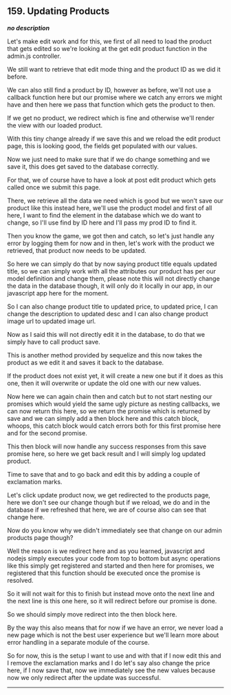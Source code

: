 ## 159. Updating Products

<strong><em>no description</em></strong>

Let's make edit work and for this, we first of all need to load the product that
gets edited so we're looking at the get edit product function in the admin.js
controller. 

We still want to retrieve that edit mode thing and the product ID as we did it
before. 

We can also still find a product by ID, however as before, we'll not use a
callback function here but our promise where we catch any errors we might have
and then here we pass that function which gets the product to then. 

If we get no product, we redirect which is fine and otherwise we'll render the
view with our loaded product. 

With this tiny change already if we save this and we reload the edit product
page, this is looking good, the fields get populated with our values. 

Now we just need to make sure that if we do change something and we save it,
this does get saved to the database correctly. 

For that, we of course have to have a look at post edit product which gets
called once we submit this page. 

There, we retrieve all the data we need which is good but we won't save our
product like this instead here, we'll use the product model and first of all
here, I want to find the element in the database which we do want to change,  so
I'll use find by ID here and I'll pass my prod ID to find it. 

Then you know the game, we got then and catch, so let's just handle any error by
logging them for now and in then, let's work with the product we retrieved, that
product now needs to be updated. 

So here we can simply do that by now saying product title equals updated title,
so we can simply work with all the attributes our product has per our model
definition and change them, please note this will not directly change the data
in the database though, it will only do it locally in our app, in our javascript
app here for the moment. 

So I can also change product title to updated price, to updated price, I can
change the description to updated desc and I can also change product image url
to updated image url. 

Now as I said this will not directly edit it in the database, to do that we
simply have to call product save. 

This is another method provided by sequelize and this now takes the product as
we edit it and saves it back to the database. 

If the product does not exist yet, it will create a new one but if it does as
this one, then it will overwrite or update the old one with our new values. 

Now here we can again chain then and catch but to not start nesting our promises
which would yield the same ugly picture as nesting callbacks, we can now return
this here, so we return the promise which is returned by save and we can simply
add a then block here and this catch block, whoops, this catch block would catch
errors both for this first promise here and for the second promise. 

This then block will now handle any success responses from this save promise
here, so here we get back result and I will simply log updated product. 

Time to save that and to go back and edit this by adding a couple of exclamation
marks. 

Let's click update product now, we get redirected to the products page, here we
don't see our change though but if we reload, we do and in the database if we
refreshed that here, we are of course also can see that change here. 

Now do you know why we didn't immediately see that change on our admin products
page though? 

Well the reason is we redirect here and as you learned, javascript and nodejs
simply executes your code from top to bottom but async operations like this
simply get registered and started and then here for promises, we registered that
this function should be executed once the promise is resolved. 

So it will not wait for this to finish but instead move onto the next line and
the next line is this one here, so it will redirect before our promise is done. 

So we should simply move redirect into the then block here. 

By the way this also means that for now if we have an error, we never load a new
page which is not the best user experience but we'll learn more about error
handling in a separate module of the course. 

So for now, this is the setup I want to use and with that if I now edit this and
I remove the exclamation marks and I do let's say also change the price here, if
I now save that, now we immediately see the new values because now we only
redirect after the update was successful. 

---